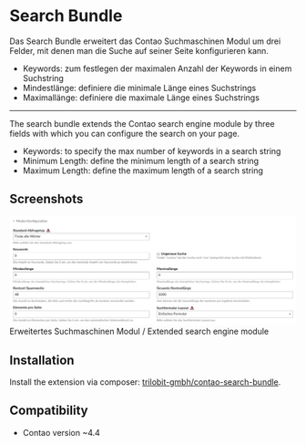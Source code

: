 Search Bundle
================

Das Search Bundle erweitert das Contao Suchmaschinen Modul um drei Felder, mit denen man die Suche auf seiner Seite konfigurieren kann. 
* Keywords: zum festlegen der maximalen Anzahl der Keywords in einem Suchstring
* Mindestlänge: definiere die minimale Länge eines Suchstrings
* Maximallänge: definiere die maximale Länge eines Suchstrings

---

The search bundle extends the Contao search engine module by three fields with which you can configure the search on your page.
* Keywords: to specify the max number of keywords in a search string
* Minimum Length: define the minimum length of a search string
* Maximum Length: define the maximum length of a search string

Screenshots
-----------

![](docs/images/search_module_backend.png)
Erweitertes Suchmaschinen Modul / Extended search engine module


Installation
------------

Install the extension via composer: [trilobit-gmbh/contao-search-bundle](https://packagist.org/packages/trilobit-gmbh/contao-search-bundle).


Compatibility
-------------

- Contao version ~4.4